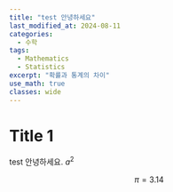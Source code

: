 ```yaml
---
title: "test 안녕하세요"
last_modified_at: 2024-08-11
categories:
  - 수학
tags:
  - Mathematics
  - Statistics
excerpt: "확률과 통계의 차이"
use_math: true
classes: wide
---
```


# Title 1

test
안녕하세요. $a^2$

$$\pi=3.14$$
